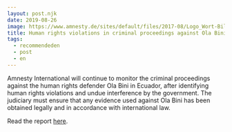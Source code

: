 ```yaml
---
layout: post.njk
date: 2019-08-26
image: https://www.amnesty.de/sites/default/files/2017-08/Logo_Wort-Bildmarke_CMYK_0.png
title: Human rights violations in criminal proceedings against Ola Bini
tags:
  - recommendeden
  - post
  - en
---
```

Amnesty International will continue to monitor the criminal proceedings against the human rights defender Ola Bini in Ecuador, after identifying human rights violations and undue interference by the government. The judiciary must ensure that any evidence used against Ola Bini has been obtained legally and in accordance with international law.

Read the report [here](https://www.amnesty.org/download/Documents/AMR2808712019ENGLISH.pdf).
